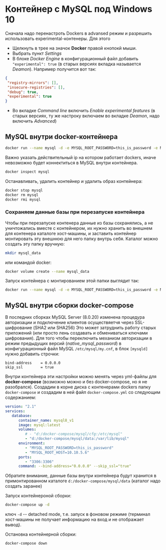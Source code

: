 # Контейнер с MySQL под Windows 10
 
Сначала надо перенастроть Dockers в advansed режим и разрешить использовать experimental-контенеры. Для этого
* Щелкнуть в трее на значок **Docker** правой кнопокй мыши.
* Выбрать пункт _Settings_
* В блоке _Docker Engine_ в конфигурационный файл добавить `"experimental": true` (в старых версиях вкладка называется _Deamon_). Например получится вот так:
 ```json
{
  "registry-mirrors": [],
  "insecure-registries": [],
  "debug": true,
  "experimental": true
}
```
* Во вкладке _Command line_ включить _Enable experimental features_ (в старых версиях, ту же настроку включаем во вкладке _Deamon_, надо включить _Advanced_)


## MySQL внутри docker-контейнера 

```bash
docker run --name mysql -d -e MYSQL_ROOT_PASSWORD=this_is_password -e MYSQL_ROOT_HOST=10.10.5.6 -p 3306:3306 mysql:latest
```

Важно указать действительный ip на котором работает dockers, иначе невозможно будет коннектиться в MySQL внутри контейнера.

```bash
docker inspect mysql
```

Останавливать, удалить контейнер и удалить образ контейнера:
```bash
docker stop mysql
docker rm mysql
docker rmi mysql
```

### Сохраняем данные базы при перезапуске контейнера

Чтобы при перезапуске контенера данные из базы сохранялись, а не уничтожались вместе с контейнером, их нужно хранить во внешнем для контенера каталоге хост-машины, и заставить контейнер монтировать эту внешнюю для него папку внутрь себя. Каталог можно создать эту папку вручную:
```bash
mkdir mysql_data
```

или командой doсker:
```bash
docker volume create --name mysql_data
```

Запуск контейнера с монтированием этой папки выглядит так:
 
 ```bash
docker run --name mysql -d -e MYSQL_ROOT_PASSWORD=this_is_password -e MYSQL_ROOT_HOST=10.10.5.6 -p 3306:3306 -v mysql_data:/var/lib/mysql mysql:latest
```


## MySQL внутри сборки docker-compose

В последних сборках MySQL Server (8.0.20) изменена процедура авторизации и подключение клиентов осуществяетчя через SSL-шифрование (SHA2 или SHA256) Это может затруднить работу старых приложений (или просто лень создавать и обмениваться ключами шифрования). Для того чтобы переключить механизм авторизации в режим предыдущих версий (_native_mysql_password_) в конфигурационный файл MySQL `/etc/mysql/my.cnf`, в блок `[mysqld]` нужно добавить строчки:
```buildoutcfg
bind-address    = 0.0.0.0
skip_ssl        = true
```            
            
Внутри контейнера эти настройки можно менять через yml-файлы для **docker-compose** (возможно можно и без docker-compose, но я не разобрался). Создадим в корне диска с контенерами dockers папку `docker-compose` и создадим в ней файл `docker-compose.yml` со следующим содержанием:
```yaml
version: "2.1"
services:
   database:
      container_name: mysql8_v1
      image: mysql:latest
      volumes:
         # - "d:/docker-compose/mysql/cfg:/etc/mysql"
         - "d:/docker-compose/mysql/data:/var/lib/mysql"
      environment:
         - "MYSQL_ROOT_PASSWORD=this_is_password"
         - "MYSQL_ROOT_HOST=10.10.5.6"
      ports:
         - "3306:3306"
      command: --bind-address="0.0.0.0" --skip_ssl="true"
```

Обратите внимание, данные базы внутри контейнера будут хранится в примонтированном каталоге `d:/docker-compose/mysql/data` (каталог надо создать заранее)

Запуск контейнероной сборки:
```bash
docker-compose up -d
```

ключ `-d` -- detached mode, т.е. запуск в фоновом режиме (терминал хост-машины не получает информацию на вход и не отображает вывод).

Остановка контейнерной сборки:
```bash
docker-compose down
```

